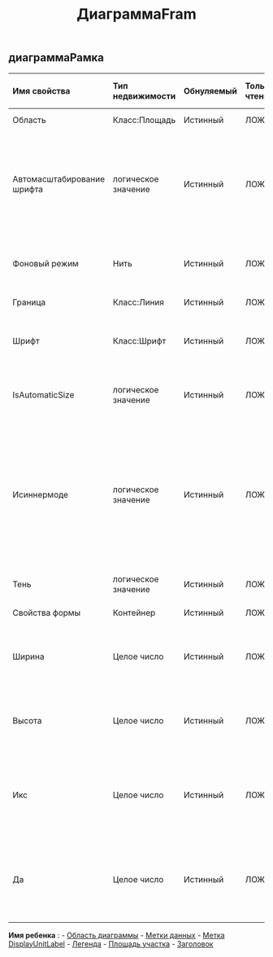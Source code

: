 ﻿---
title: ДиаграммаFram
second_title: Aspose.Cells Cloud Documen
type: docs
url: /ru/specification/model/chartframe/
description: "Aspose.Cells Спецификация облачной модели: ChartFrame. Легко обрабатывайте Excel и другие документы электронных таблиц с помощью таких функций, как открытие, создание, редактирование, разделение, слияние, сравнение и преобразование."
weight: 50
---
## **диаграммаРамка**

 

| Имя свойства| Тип недвижимости| Обнуляемый| Только чтение| Значение по умолчанию| Описание|
|:- |:- |:- |:- |:- |:- |
| Область| Класс:Площадь| Истинный| ЛОЖЬ|| Получает площадь.|
| Автомасштабирование шрифта| логическое значение| Истинный| ЛОЖЬ|| Истинно, если текст в объекте меняет размер шрифта при изменении размера объекта. Значение по умолчанию верно.|
| Фоновый режим| Нить| Истинный| ЛОЖЬ|| Получает и устанавливает режим отображения фона.|
| Граница| Класс:Линия| Истинный| ЛОЖЬ|| Получает границу.|
| Шрифт| Класс:Шрифт| Истинный| ЛОЖЬ|| Получает объект указанного объекта ChartFrame.|
| IsAutomaticSize| логическое значение| Истинный| ЛОЖЬ|| Указывает, имеет ли рамка диаграммы автоматический размер.|
| Исиннермоде| логическое значение| Истинный| ЛОЖЬ|| Указывает, включает ли размер области графика деления и метки осей. Значение False указывает, что размер должен определять размер области графика, делений и меток осей.|
| Тень| логическое значение| Истинный| ЛОЖЬ|| Истинно, если в кадре есть тень.|
| Свойства формы| Контейнер| Истинный| ЛОЖЬ|| Получает объект.|
| Ширина| Целое число| Истинный| ЛОЖЬ|| Получает или задает ширину рамки в единицах 1/4000 области диаграммы.|
| Высота| Целое число| Истинный| ЛОЖЬ|| Получает или задает высоту рамки в единицах 1/4000 области диаграммы.|
| Икс| Целое число| Истинный| ЛОЖЬ||Получает или задает координату X верхнего левого угла в единицах 1/4000 области диаграммы.|
| Да| Целое число| Истинный| ЛОЖЬ|| Получает или задает координату y верхнего левого угла в единицах 1/4000 области диаграммы.|

**Имя ребенка** : 
	-  [Область диаграммы](chartarea) 
	-  [Метки данных](datalabels) 
	-  [Метка DisplayUnitLabel](displayunitlabel) 
	-  [Легенда](legend) 
	-  [Площадь участка](plotarea) 
	-  [Заголовок](title) 
